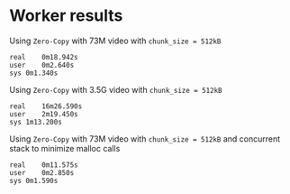 # Worker results
Using `Zero-Copy` with 73M video with `chunk_size = 512kB`
```
real	0m18.942s
user	0m2.640s
sys	0m1.340s
```
Using `Zero-Copy` with 3.5G video with `chunk_size = 512kB`
```
real	16m26.590s
user	2m19.450s
sys	1m13.200s
```
Using `Zero-Copy` with 73M video with `chunk_size = 512kB` and concurrent stack to minimize malloc calls
```
real	0m11.575s
user	0m2.850s
sys	0m1.590s
```